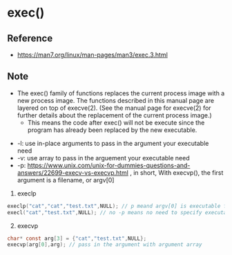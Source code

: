 # exec()

## Reference
- https://man7.org/linux/man-pages/man3/exec.3.html

## Note
- The exec() family of functions replaces the current process image
       with a new process image.  The functions described in this manual
       page are layered on top of execve(2).  (See the manual page for
       execve(2) for further details about the replacement of the
       current process image.)
    - This means the code after exec() will not be execute since the program has already been replaced by the new executable.   

* -l: use in-place arguments to pass in the argument your executable need
* -v: use array to pass in the arguement your executable need
* -p: https://www.unix.com/unix-for-dummies-questions-and-answers/22699-execv-vs-execvp.html
    , in short, With execvp(), the first argument is a filename, or argv[0]

1. execlp
```c
execlp("cat","cat","test.txt",NULL); // p meand argv[0] is executable file name
execl("cat","test.txt",NULL); // no -p means no need to specify executalbe file name
```

2. execvp
```c
char* const arg[3] = {"cat","test.txt",NULL};
execvp(arg[0],arg); // pass in the argument with argument array
```